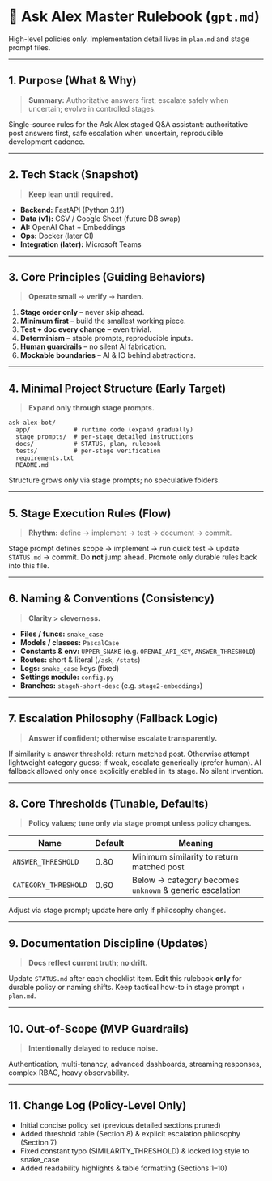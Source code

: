 # 📝 Ask Alex Master Rulebook (`gpt.md`)

High-level policies only. Implementation detail lives in `plan.md` and stage prompt files.

---

## 1. Purpose (What & Why)

> **Summary:** Authoritative answers first; escalate safely when uncertain; evolve in controlled stages.

Single-source rules for the Ask Alex staged Q&A assistant: authoritative post answers first, safe escalation when uncertain, reproducible development cadence.

---

## 2. Tech Stack (Snapshot)

> **Keep lean until required.**

- **Backend:** FastAPI (Python 3.11)
- **Data (v1):** CSV / Google Sheet (future DB swap)
- **AI:** OpenAI Chat + Embeddings
- **Ops:** Docker (later CI)
- **Integration (later):** Microsoft Teams

---

## 3. Core Principles (Guiding Behaviors)

> **Operate small → verify → harden.**

1. **Stage order only** – never skip ahead.
2. **Minimum first** – build the smallest working piece.
3. **Test + doc every change** – even trivial.
4. **Determinism** – stable prompts, reproducible inputs.
5. **Human guardrails** – no silent AI fabrication.
6. **Mockable boundaries** – AI & IO behind abstractions.

---

## 4. Minimal Project Structure (Early Target)

> **Expand only through stage prompts.**

```
ask-alex-bot/
  app/            # runtime code (expand gradually)
  stage_prompts/  # per-stage detailed instructions
  docs/           # STATUS, plan, rulebook
  tests/          # per-stage verification
  requirements.txt
  README.md
```

Structure grows only via stage prompts; no speculative folders.

---

## 5. Stage Execution Rules (Flow)

> **Rhythm:** define → implement → test → document → commit.

Stage prompt defines scope → implement → run quick test → update `STATUS.md` → commit. Do **not** jump ahead. Promote only durable rules back into this file.

---

## 6. Naming & Conventions (Consistency)

> **Clarity > cleverness.**

- **Files / funcs:** `snake_case`
- **Models / classes:** `PascalCase`
- **Constants & env:** `UPPER_SNAKE` (e.g. `OPENAI_API_KEY`, `ANSWER_THRESHOLD`)
- **Routes:** short & literal (`/ask`, `/stats`)
- **Logs:** `snake_case` keys (fixed)
- **Settings module:** `config.py`
- **Branches:** `stageN-short-desc` (e.g. `stage2-embeddings`)

---

## 7. Escalation Philosophy (Fallback Logic)

> **Answer if confident; otherwise escalate transparently.**

If similarity ≥ answer threshold: return matched post. Otherwise attempt lightweight category guess; if weak, escalate generically (prefer human). AI fallback allowed only once explicitly enabled in its stage. No silent invention.

---

## 8. Core Thresholds (Tunable, Defaults)

> **Policy values; tune only via stage prompt unless policy changes.**

| Name                 | Default | Meaning                                                 |
| -------------------- | ------- | ------------------------------------------------------- |
| `ANSWER_THRESHOLD`   | 0.80    | Minimum similarity to return matched post               |
| `CATEGORY_THRESHOLD` | 0.60    | Below → category becomes `unknown` & generic escalation |

Adjust via stage prompt; update here only if philosophy changes.

---

## 9. Documentation Discipline (Updates)

> **Docs reflect current truth; no drift.**

Update `STATUS.md` after each checklist item. Edit this rulebook **only** for durable policy or naming shifts. Keep tactical how-to in stage prompt + `plan.md`.

---

## 10. Out-of-Scope (MVP Guardrails)

> **Intentionally delayed to reduce noise.**

Authentication, multi-tenancy, advanced dashboards, streaming responses, complex RBAC, heavy observability.

---

## 11. Change Log (Policy-Level Only)

- Initial concise policy set (previous detailed sections pruned)
- Added threshold table (Section 8) & explicit escalation philosophy (Section 7)
- Fixed constant typo (SIMILARITY_THRESHOLD) & locked log style to snake_case
- Added readability highlights & table formatting (Sections 1–10)
